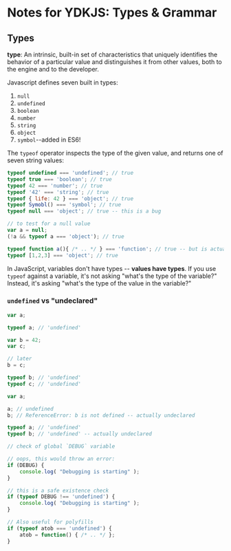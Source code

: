 # Notes for YDKJS: Types & Grammar

## Types

**type**: An intrinsic, built-in set of characteristics that uniquely identifies the behavior of a particular value and distinguishes it from other values, both to the engine and to the developer.

Javascript defines seven built in types:

1. `null`
2. `undefined`
3. `boolean`
4. `number`
5. `string`
6. `object`
7. `symbol`--added in ES6!

The `typeof` operator inspects the type of the given value, and returns one of seven string values:

```js
typeof undefined === 'undefined'; // true
typeof true === 'boolean'; // true
typeof 42 === 'number'; // true
typeof '42' === 'string'; // true
typeof { life: 42 } === 'object'; // true
typeof Symobl() === 'symbol'; // true
typeof null === 'object'; // true -- this is a bug

// to test for a null value
var a = null;
(!a && typeof a === 'object'); // true

typeof function a(){ /* .. */ } === 'function'; // true -- but is actually a subtype of object
typeof [1,2,3] === 'object'; // true
```

In JavaScript, variables don't have types -- **values have types**. If you use `typeof` against a variable, it's not asking "what's the type of the variable?" Instead, it's asking "what's the type of the value in the variable?"

### `undefined` vs "undeclared"

```js
var a;

typeof a; // 'undefined'

var b = 42;
var c;

// later
b = c;

typeof b; // 'undefined'
typeof c; // 'undefined'
```

```js
var a;

a; // undefined
b; // ReferenceError: b is not defined -- actually undeclared

typeof a; // 'undefined'
typeof b; // 'undefined' -- actually undeclared
```

```js
// check of global `DEBUG` variable

// oops, this would throw an error:
if (DEBUG) {
    console.log( "Debugging is starting" );
}

// this is a safe existence check
if (typeof DEBUG !== 'undefined') {
    console.log( "Debugging is starting" );
}
```

```js
// Also useful for polyfills
if (typeof atob === 'undefined') {
    atob = function() { /* .. */ };
}
```
